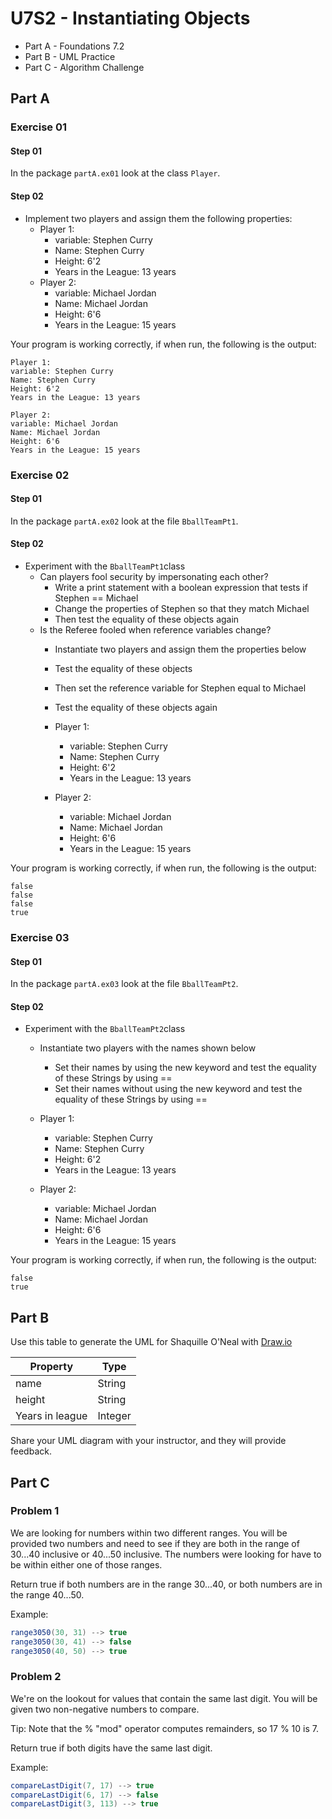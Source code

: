 # U7S2 - Instantiating Objects

* Part A - Foundations 7.2
* Part B - UML Practice
* Part C - Algorithm Challenge


## Part A

### Exercise 01

#### Step 01

In the package `partA.ex01` look at the class `Player`.
#### Step 02

* Implement two players and assign them the following properties:
    * Player 1: 
      * variable: Stephen Curry
      * Name: Stephen Curry
      * Height: 6'2
      * Years in the League: 13 years
    * Player 2:
      * variable: Michael Jordan 
      * Name: Michael Jordan
      * Height: 6'6
      * Years in the League: 15 years

Your program is working correctly, if when run, the following is the output:
```
Player 1: 
variable: Stephen Curry
Name: Stephen Curry
Height: 6'2
Years in the League: 13 years

Player 2:
variable: Michael Jordan 
Name: Michael Jordan
Height: 6'6
Years in the League: 15 years
```


### Exercise 02

#### Step 01

In the package `partA.ex02` look at the file `BballTeamPt1`.

#### Step 02

* Experiment with the `BballTeamPt1`class
  * Can players fool security by impersonating each
    other?
    * Write a print statement with a boolean expression that tests
    if Stephen == Michael
    * Change the properties of Stephen so that they match Michael
    * Then test the equality of these objects again
  * Is the Referee fooled when reference variables change?
    * Instantiate two players and assign them the properties
    below
    * Test the equality of these objects
    * Then set the reference variable for Stephen equal to Michael
    * Test the equality of these objects again

    * Player 1:
      * variable: Stephen Curry
      * Name: Stephen Curry
      * Height: 6'2
      * Years in the League: 13 years
    * Player 2:
        * variable: Michael Jordan
        * Name: Michael Jordan
        * Height: 6'6
        * Years in the League: 15 years

Your program is working correctly, if when run, the following is the output:
```
false
false
false
true
```

### Exercise 03

#### Step 01

In the package `partA.ex03` look at the file `BballTeamPt2`.

#### Step 02

* Experiment with the `BballTeamPt2`class
    * Instantiate two players with the names shown below
      * Set their names by using the new keyword and test the
      equality of these Strings by using ==
      * Set their names without using the new keyword and test the
      equality of these Strings by using ==

    * Player 1:
      * variable: Stephen Curry
      * Name: Stephen Curry
      * Height: 6'2
      * Years in the League: 13 years
    * Player 2:
        * variable: Michael Jordan
        * Name: Michael Jordan
        * Height: 6'6
        * Years in the League: 15 years
      
 Your program is working correctly, if when run, the following is the output:
```
false
true
```
      
## Part B
Use this table to generate the UML for Shaquille O'Neal with [Draw.io](https://app.diagrams.net/)

| Property        | Type |
|-----------------| ---- |
| name            | String|
| height          | String |
| Years in league | Integer |

Share your UML diagram with your instructor, and they will provide feedback.

## Part C
### Problem 1
We are looking for numbers within two different ranges. You will be provided two numbers
and need to see if they are both in the range of 30...40 inclusive or 40...50 inclusive.
The numbers were looking for have to be within either one of those ranges.

Return true if both numbers are in the range 30...40, or both numbers are in the range 40...50.

Example:
```java
range3050(30, 31) --> true
range3050(30, 41) --> false
range3050(40, 50) --> true
```

### Problem 2
We're on the lookout for values that contain the same last digit.
You will be given two non-negative numbers to compare.

Tip: Note that the % "mod" operator computes remainders, so 17 % 10 is 7.

Return true if both digits have the same last digit.

Example:
```java
compareLastDigit(7, 17) --> true
compareLastDigit(6, 17) --> false
compareLastDigit(3, 113) --> true
```
